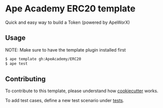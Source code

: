 # Ape Academy ERC20 template

Quick and easy way to build a Token (powered by ApeWorX)

## Usage

NOTE: Make sure to have the template plugin installed first

```sh
$ ape template gh:ApeAcademy/ERC20
$ ape test
```

## Contributing

To contribute to this template, please understand how [cookiecutter](https://www.cookiecutter.io/) works.

To add test cases, define a new test scenario under [tests](./tests).
